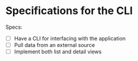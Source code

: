 # Specifications for the CLI 

Specs:
- [ ] Have a CLI for interfacing with the application
- [ ] Pull data from an external source
- [ ] Implement both list and detail views
